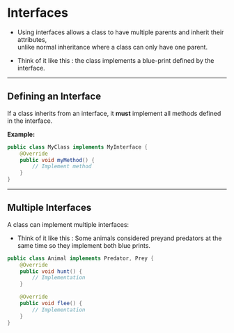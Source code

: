 # Interfaces

* Using interfaces allows a class to have multiple parents and inherit their attributes,  
unlike normal inheritance where a class can only have one parent.

* Think of it like this : the class implements a blue-print defined by the interface.

---
## Defining an Interface

If a class inherits from an interface, it **must** implement all methods defined in the interface.

**Example:**  
```java
public class MyClass implements MyInterface {
    @Override
    public void myMethod() {
        // Implement method
    }
}
```
---
## Multiple Interfaces

A class can implement multiple interfaces:

* Think of it like this : Some animals considered preyand predators at the same time so they implement both blue prints.

```java
public class Animal implements Predator, Prey {
    @Override
    public void hunt() {
        // Implementation
    }

    @Override
    public void flee() {
        // Implementation
    }
}
```
